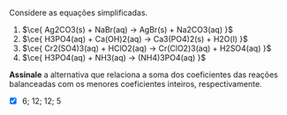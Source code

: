 Considere as equações simplificadas.

1. $\ce{ Ag2CO3(s) + NaBr(aq) -> AgBr(s) + Na2CO3(aq) }$
2. $\ce{ H3PO4(aq) + Ca(OH)2(aq) -> Ca3(PO4)2(s) + H2O(l) }$
3. $\ce{ Cr2(SO4)3(aq) + HClO2(aq) -> Cr(ClO2)3(aq) + H2SO4(aq) }$
4. $\ce{ H3PO4(aq) + NH3(aq) -> (NH4)3PO4(aq) }$

**Assinale** a alternativa que relaciona a soma dos coeficientes das reações balanceadas com os menores coeficientes inteiros, respectivamente.

- [x] 6; 12; 12; 5
